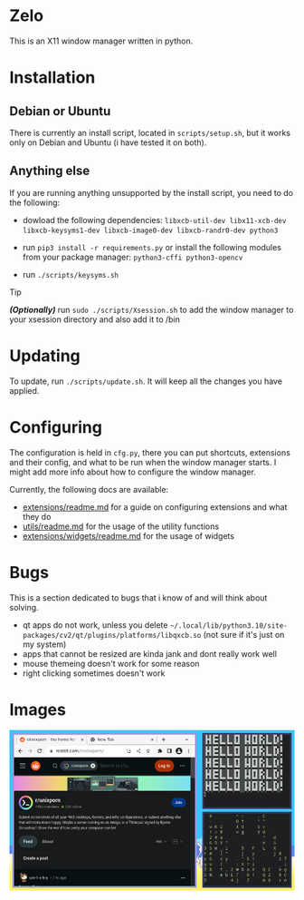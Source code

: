 
# Zelo

This is an X11 window manager written in python.

# Installation

## Debian or Ubuntu

There is currently an install script, located in ``scripts/setup.sh``, but it works only on Debian
and Ubuntu (i have tested it on both).

## Anything else

If you are running anything unsupported by the install script, you need to do the following:

- dowload the following dependencies: ``libxcb-util-dev libx11-xcb-dev libxcb-keysyms1-dev libxcb-image0-dev libxcb-randr0-dev python3``

- run ``pip3 install -r requirements.py`` or install the following modules from your package manager: ``python3-cffi python3-opencv``

- run ``./scripts/keysyms.sh``

> [!TIP]
> ***(Optionally)*** run ``sudo ./scripts/Xsession.sh`` to add the window manager to your xsession directory and also add it to /bin

# Updating

To update, run ``./scripts/update.sh``. It will keep all the changes you have applied.

# Configuring

The configuration is held in ``cfg.py``, there you can put shortcuts, extensions and their config, and what to be run when the window manager starts. I might add more info about how to configure the window manager.

Currently, the following docs are available:

- [extensions/readme.md](./extensions/readme.md) for a guide on configuring extensions and what they do
- [utils/readme.md](./utils/readme.md) for the usage of the utility functions
- [extensions/widgets/readme.md](./extensions/widgets/readme.md) for the usage of widgets

# Bugs

This is a section dedicated to bugs that i know of and will think about solving.

- qt apps do not work, unless you delete ``~/.local/lib/python3.10/site-packages/cv2/qt/plugins/platforms/libqxcb.so`` (not sure if it's just on my system)
- apps that cannot be resized are kinda jank and dont really work well
- mouse themeing doesn't work for some reason
- right clicking sometimes doesn't work

# Images

![dirty](.assets/dirty.png)
